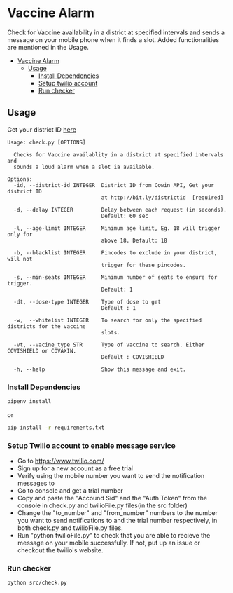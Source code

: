 # Vaccine Alarm

Check for Vaccine availability in a district at specified intervals and sends a message on your mobile phone when it finds a slot. Added functionalities are mentioned in the Usage.

-   [Vaccine Alarm](#vaccine-alarm)
    -   [Usage](#usage)
        -   [Install Dependencies](#install-dependencies)
        -   [Setup twilio account]()
        -   [Run checker](#run-checker)

## Usage

Get your district ID [here](DISTRICT_CODES.md)

```
Usage: check.py [OPTIONS]

  Checks for Vaccine availablity in a district at specified intervals and
  sounds a loud alarm when a slot ia available.

Options:
  -id, --district-id INTEGER  District ID from Cowin API, Get your district ID
                              at http://bit.ly/districtid  [required]

  -d, --delay INTEGER         Delay between each request (in seconds).
                              Default: 60 sec

  -l, --age-limit INTEGER     Minimum age limit, Eg. 18 will trigger only for
                              above 18. Default: 18

  -b, --blacklist INTEGER     Pincodes to exclude in your district, will not
                              trigger for these pincodes.

  -s, --min-seats INTEGER     Minimum number of seats to ensure for trigger.
                              Default: 1

  -dt, --dose-type INTEGER    Type of dose to get
                              Default : 1

  -w,  --whitelist INTEGER    To search for only the specified districts for the vaccine
                              slots.
  
  -vt, --vacine_type STR      Type of vaccine to search. Either COVISHIELD or COVAXIN.
                              Default : COVISHIELD

  -h, --help                  Show this message and exit.
```

### Install Dependencies

```bash
pipenv install
```

or

```bash
pip install -r requirements.txt
```

### Setup Twilio account to enable message service

- Go to https://www.twilio.com/
- Sign up for a new account as a free trial
- Verify using the mobile number you want to send the notification messages to
- Go to console and get a trial number
- Copy and paste the "Accound Sid" and the "Auth Token" from the console in check.py and twilioFile.py files(in the src folder)
- Change the "to_number" and "from_number" numbers to the number you want to send notifications to and the trial number respectively, in both check.py and twilioFile.py files.
- Run "python twilioFile.py" to check that you are able to recieve the message on your mobile successfully. If not, put up an issue or checkout the twilio's website.

### Run checker

```bash
python src/check.py
```

